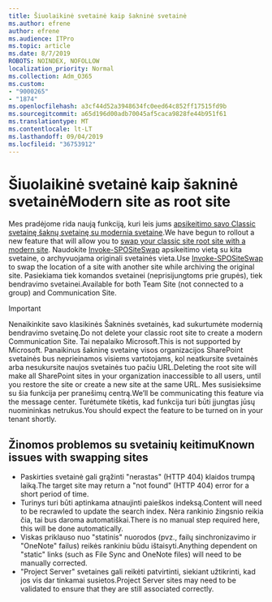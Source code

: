 ```yaml
---
title: Šiuolaikinė svetainė kaip šakninė svetainė
ms.author: efrene
author: efrene
ms.audience: ITPro
ms.topic: article
ms.date: 8/7/2019
ROBOTS: NOINDEX, NOFOLLOW
localization_priority: Normal
ms.collection: Adm_O365
ms.custom:
- "9000265"
- "1874"
ms.openlocfilehash: a3cf44d52a3948634fc0eed64c852ff17515fd9b
ms.sourcegitcommit: a65d196d00adb70045af5caca9828fe44b951f61
ms.translationtype: MT
ms.contentlocale: lt-LT
ms.lasthandoff: 09/04/2019
ms.locfileid: "36753912"
---
```

# <a name="modern-site-as-root-site"></a><span data-ttu-id="204e5-102">Šiuolaikinė svetainė kaip šakninė svetainė</span><span class="sxs-lookup"><span data-stu-id="204e5-102">Modern site as root site</span></span>

<span data-ttu-id="204e5-103">Mes pradėjome rida naują funkciją, kuri leis jums [apsikeitimo savo Classic svetainę šaknų svetainę su modernia svetaine](https://docs.microsoft.com/sharepoint/modern-root-site).</span><span class="sxs-lookup"><span data-stu-id="204e5-103">We have begun to rollout a new feature that will allow you to [swap your classic site root site with a modern site](https://docs.microsoft.com/sharepoint/modern-root-site).</span></span> <span data-ttu-id="204e5-104">Naudokite [Invoke-SPOSiteSwap](https://docs.microsoft.com/powershell/module/sharepoint-online/invoke-spositeswap?view=sharepoint-ps) apsikeitimo vietą su kita svetaine, o archyvuojama originali svetainės vieta.</span><span class="sxs-lookup"><span data-stu-id="204e5-104">Use [Invoke-SPOSiteSwap](https://docs.microsoft.com/powershell/module/sharepoint-online/invoke-spositeswap?view=sharepoint-ps) to swap the location of a site with another site while archiving the original site.</span></span> <span data-ttu-id="204e5-105">Pasiekiama tiek komandos svetainei (neprisijungtoms prie grupės), tiek bendravimo svetainei.</span><span class="sxs-lookup"><span data-stu-id="204e5-105">Available for both Team Site (not connected to a group) and Communication Site.</span></span>

>[!Important]
> <span data-ttu-id="204e5-106">Nenaikinkite savo klasikinės Šakninės svetainės, kad sukurtumėte modernią bendravimo svetainę.</span><span class="sxs-lookup"><span data-stu-id="204e5-106">Do not delete your classic root site to create a modern Communication Site.</span></span> <span data-ttu-id="204e5-107">Tai nepalaiko Microsoft.</span><span class="sxs-lookup"><span data-stu-id="204e5-107">This is not supported by Microsoft.</span></span> <span data-ttu-id="204e5-108">Panaikinus šakninę svetainę visos organizacijos SharePoint svetainės bus neprieinamos visiems vartotojams, kol neatkursite svetainės arba nesukursite naujos svetainės tuo pačiu URL.</span><span class="sxs-lookup"><span data-stu-id="204e5-108">Deleting the root site will make all SharePoint sites in your organization inaccessible to all users, until you restore the site or create a new site at the same URL.</span></span> <span data-ttu-id="204e5-109">Mes susisieksime su šia funkcija per pranešimų centrą.</span><span class="sxs-lookup"><span data-stu-id="204e5-109">We’ll be communicating this feature via the message center.</span></span> <span data-ttu-id="204e5-110">Turėtumėte tikėtis, kad funkcija turi būti įjungtas jūsų nuomininkas netrukus.</span><span class="sxs-lookup"><span data-stu-id="204e5-110">You should expect the feature to be turned on in your tenant shortly.</span></span>

## <a name="known-issues-with-swapping-sites"></a><span data-ttu-id="204e5-111">Žinomos problemos su svetainių keitimu</span><span class="sxs-lookup"><span data-stu-id="204e5-111">Known issues with swapping sites</span></span>
- <span data-ttu-id="204e5-112">Paskirties svetainė gali grąžinti "nerastas" (HTTP 404) klaidos trumpą laiką.</span><span class="sxs-lookup"><span data-stu-id="204e5-112">The target site may return a "not found" (HTTP 404) error for a short period of time.</span></span>
- <span data-ttu-id="204e5-113">Turinys turi būti aptinkama atnaujinti paieškos indeksą.</span><span class="sxs-lookup"><span data-stu-id="204e5-113">Content will need to be recrawled to update the search index.</span></span> <span data-ttu-id="204e5-114">Nėra rankinio žingsnio reikia čia, tai bus daroma automatiškai.</span><span class="sxs-lookup"><span data-stu-id="204e5-114">There is no manual step required here, this will be done automatically.</span></span>
- <span data-ttu-id="204e5-115">Viskas priklauso nuo "statinis" nuorodos (pvz., failų sinchronizavimo ir "OneNote" failus) reikės rankiniu būdu ištaisyti.</span><span class="sxs-lookup"><span data-stu-id="204e5-115">Anything dependent on "static" links (such as File Sync and OneNote files) will need to be manually corrected.</span></span>
- <span data-ttu-id="204e5-116">"Project Server" svetaines gali reikėti patvirtinti, siekiant užtikrinti, kad jos vis dar tinkamai susietos.</span><span class="sxs-lookup"><span data-stu-id="204e5-116">Project Server sites may need to be validated to ensure that they are still associated correctly.</span></span> 

